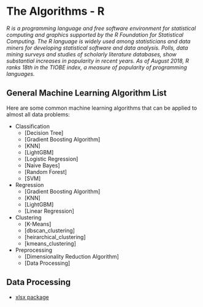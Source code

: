 # The Algorithms - R
*R is a programming language and free software environment for statistical computing and graphics supported by the R Foundation for Statistical Computing. The R language is widely used among statisticians and data miners for developing statistical software and data analysis. Polls, data mining surveys and studies of scholarly literature databases, show substantial increases in popularity in recent years. As of August 2018, R ranks 18th in the TIOBE index, a measure of popularity of programming languages.*

## General Machine Learning Algorithm List

Here are some common machine learning algorithms that can be applied to almost all data problems:

  - Classification
    - [Decision Tree]
    - [Gradient Boosting Algorithm]
    - [KNN]
    - [LightGBM]
    - [Logistic Regression]
    - [Naive Bayes]
    - [Random Forest]
    - [SVM]
  - Regression
    - [Gradient Boosting Algorithm]
    - [KNN]
    - [LightGBM]
    - [Linear Regression]
  - Clustering
    - [K-Means]
    - [dbscan_clustering]
    - [heirarchical_clustering]
    - [kmeans_clustering]
  - Preprocessing
    - [Dimensionality Reduction Algorithm]
    - [Data Processing]
  
  
  
  
## Data Processing
  - [xlsx package](https://github.com/TheAlgorithms/R/blob/master/data_processing.R)
